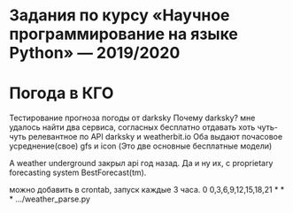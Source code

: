 # Задания по курсу «Научное программирование на языке Python» — 2019/2020

# Погода в КГО

Тестирование прогноза погоды от darksky
Почему darksky?
мне удалось найти два сервиса, согласных бесплатно отдавать хоть чуть-чуть релевантное по API darksky и weatherbit.io Оба выдают почасовое усреднение(свое) gfs и icon (Это две основные бесплатные модели)

А weather underground закрыл api год назад. Да и ну их, с proprietary forecasting system BestForecast(tm).

можно добавить в crontab, запуск каждые 3 часа.
0 0,3,6,9,12,15,18,21 * * * .../weather_parse.py
